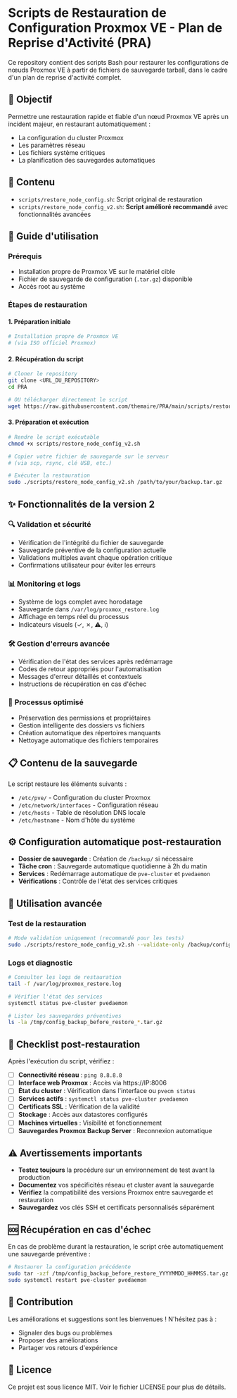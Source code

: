 # Scripts de Restauration de Configuration Proxmox VE - Plan de Reprise d'Activité (PRA)

Ce repository contient des scripts Bash pour restaurer les configurations de nœuds Proxmox VE à partir de fichiers de sauvegarde tarball, dans le cadre d'un plan de reprise d'activité complet.

## 🎯 Objectif

Permettre une restauration rapide et fiable d'un nœud Proxmox VE après un incident majeur, en restaurant automatiquement :
- La configuration du cluster Proxmox
- Les paramètres réseau
- Les fichiers système critiques
- La planification des sauvegardes automatiques

## 📁 Contenu

- `scripts/restore_node_config.sh`: Script original de restauration
- `scripts/restore_node_config_v2.sh`: **Script amélioré recommandé** avec fonctionnalités avancées

## 🚀 Guide d'utilisation

### Prérequis
- Installation propre de Proxmox VE sur le matériel cible
- Fichier de sauvegarde de configuration (`.tar.gz`) disponible
- Accès root au système

### Étapes de restauration

#### 1. Préparation initiale
```bash
# Installation propre de Proxmox VE
# (via ISO officiel Proxmox)
```

#### 2. Récupération du script
```bash
# Cloner le repository
git clone <URL_DU_REPOSITORY>
cd PRA

# OU télécharger directement le script
wget https://raw.githubusercontent.com/themaire/PRA/main/scripts/restore_node_config_v2.sh
```

#### 3. Préparation et exécution
```bash
# Rendre le script exécutable
chmod +x scripts/restore_node_config_v2.sh

# Copier votre fichier de sauvegarde sur le serveur
# (via scp, rsync, clé USB, etc.)

# Exécuter la restauration
sudo ./scripts/restore_node_config_v2.sh /path/to/your/backup.tar.gz
```

## ✨ Fonctionnalités de la version 2

### 🔍 **Validation et sécurité**
- Vérification de l'intégrité du fichier de sauvegarde
- Sauvegarde préventive de la configuration actuelle
- Validations multiples avant chaque opération critique
- Confirmations utilisateur pour éviter les erreurs

### 📊 **Monitoring et logs**
- Système de logs complet avec horodatage
- Sauvegarde dans `/var/log/proxmox_restore.log`
- Affichage en temps réel du processus
- Indicateurs visuels (✓, ✗, ⚠, ℹ)

### 🛠 **Gestion d'erreurs avancée**
- Vérification de l'état des services après redémarrage
- Codes de retour appropriés pour l'automatisation
- Messages d'erreur détaillés et contextuels
- Instructions de récupération en cas d'échec

### 🔄 **Processus optimisé**
- Préservation des permissions et propriétaires
- Gestion intelligente des dossiers vs fichiers
- Création automatique des répertoires manquants
- Nettoyage automatique des fichiers temporaires

## 📋 Contenu de la sauvegarde

Le script restaure les éléments suivants :
- `/etc/pve/` - Configuration du cluster Proxmox
- `/etc/network/interfaces` - Configuration réseau
- `/etc/hosts` - Table de résolution DNS locale
- `/etc/hostname` - Nom d'hôte du système

## ⚙️ Configuration automatique post-restauration

- **Dossier de sauvegarde** : Création de `/backup/` si nécessaire
- **Tâche cron** : Sauvegarde automatique quotidienne à 2h du matin
- **Services** : Redémarrage automatique de `pve-cluster` et `pvedaemon`
- **Vérifications** : Contrôle de l'état des services critiques

## 🔧 Utilisation avancée

### Test de la restauration
```bash
# Mode validation uniquement (recommandé pour les tests)
sudo ./scripts/restore_node_config_v2.sh --validate-only /backup/config.tar.gz
```

### Logs et diagnostic
```bash
# Consulter les logs de restauration
tail -f /var/log/proxmox_restore.log

# Vérifier l'état des services
systemctl status pve-cluster pvedaemon

# Lister les sauvegardes préventives
ls -la /tmp/config_backup_before_restore_*.tar.gz
```

## 📝 Checklist post-restauration

Après l'exécution du script, vérifiez :

- [ ] **Connectivité réseau** : `ping 8.8.8.8`
- [ ] **Interface web Proxmox** : Accès via https://IP:8006
- [ ] **État du cluster** : Vérification dans l'interface ou `pvecm status`
- [ ] **Services actifs** : `systemctl status pve-cluster pvedaemon`
- [ ] **Certificats SSL** : Vérification de la validité
- [ ] **Stockage** : Accès aux datastores configurés
- [ ] **Machines virtuelles** : Visibilité et fonctionnement
- [ ] **Sauvegardes Proxmox Backup Server** : Reconnexion automatique

## ⚠️ Avertissements importants

- **Testez toujours** la procédure sur un environnement de test avant la production
- **Documentez** vos spécificités réseau et cluster avant la sauvegarde
- **Vérifiez** la compatibilité des versions Proxmox entre sauvegarde et restauration
- **Sauvegardez** vos clés SSH et certificats personnalisés séparément

## 🆘 Récupération en cas d'échec

En cas de problème durant la restauration, le script crée automatiquement une sauvegarde préventive :

```bash
# Restaurer la configuration précédente
sudo tar -xzf /tmp/config_backup_before_restore_YYYYMMDD_HHMMSS.tar.gz -C /
sudo systemctl restart pve-cluster pvedaemon
```

## 🤝 Contribution

Les améliorations et suggestions sont les bienvenues ! N'hésitez pas à :
- Signaler des bugs ou problèmes
- Proposer des améliorations
- Partager vos retours d'expérience

## 📄 Licence

Ce projet est sous licence MIT. Voir le fichier LICENSE pour plus de détails.